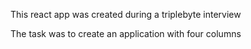 This react app was created during a triplebyte interview

The task was to create an application with four columns